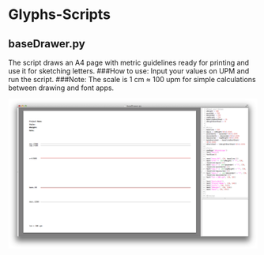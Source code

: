 Glyphs-Scripts
==============

## baseDrawer.py

The script draws an A4 page with metric guidelines ready for printing and use it for sketching letters.
###How to use:
Input your values on UPM and run the script.
###Note:
The scale is 1 cm ≈ 100 upm for simple calculations between drawing and font apps. 

![](screen-basedrawer.png)